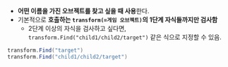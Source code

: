 - **어떤 이름을 가진 오브젝트를 찾고 싶을 때 사용**한다.
- 기본적으로 **호출하는 `transform(=게임 오브젝트)`의 1단계 자식들까지만 검사함**
	- 2단계 이상의 자식을 검사하고 싶다면, `transform.Find("child1/child2/target")` 같은 식으로 지정할 수 있음.
```cs
transform.Find("target")
transform.Find("child1/child2/target")
```